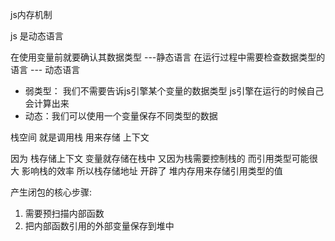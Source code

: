 js内存机制

js 是动态语言

在使用变量前就要确认其数据类型  ---静态语言
在运行过程中需要检查数据类型的语言  --- 动态语言

- 弱类型： 我们不需要告诉js引擎某个变量的数据类型 js引擎在运行的时候自己会计算出来
- 动态：我们可以使用一个变量保存不同类型的数据

栈空间 就是调用栈 用来存储 上下文 

因为 栈存储上下文 变量就存储在栈中 又因为栈需要控制栈的  而引用类型可能很大 影响栈的效率 所以栈存储地址 开辟了 堆内存用来存储引用类型的值

产生闭包的核心步骤:
1. 需要预扫描内部函数
2. 把内部函数引用的外部变量保存到堆中

